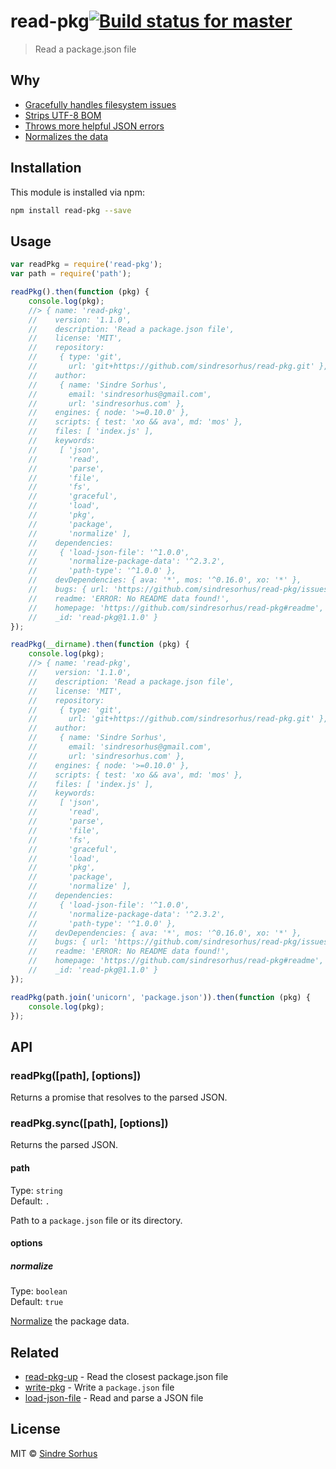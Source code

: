 <!--@'# ' + package.name + shields('travis')-->
# read-pkg[![Build status for master](https://img.shields.io/travis/sindresorhus/read-pkg/master.svg?style=flat)](https://travis-ci.org/sindresorhus/read-pkg)
<!--/@-->

> Read a package.json file

## Why

- [Gracefully handles filesystem issues](https://github.com/isaacs/node-graceful-fs)
- [Strips UTF-8 BOM](https://github.com/sindresorhus/strip-bom)
- [Throws more helpful JSON errors](https://github.com/sindresorhus/parse-json)
- [Normalizes the data](https://github.com/npm/normalize-package-data#what-normalization-currently-entails)

<!--@installation()-->
## Installation

This module is installed via npm:

```sh
npm install read-pkg --save
```
<!--/@-->

## Usage

<!--@example('example.js')-->
```js
var readPkg = require('read-pkg');
var path = require('path');

readPkg().then(function (pkg) {
	console.log(pkg);
	//> { name: 'read-pkg',
	//    version: '1.1.0',
	//    description: 'Read a package.json file',
	//    license: 'MIT',
	//    repository:
	//     { type: 'git',
	//       url: 'git+https://github.com/sindresorhus/read-pkg.git' },
	//    author:
	//     { name: 'Sindre Sorhus',
	//       email: 'sindresorhus@gmail.com',
	//       url: 'sindresorhus.com' },
	//    engines: { node: '>=0.10.0' },
	//    scripts: { test: 'xo && ava', md: 'mos' },
	//    files: [ 'index.js' ],
	//    keywords:
	//     [ 'json',
	//       'read',
	//       'parse',
	//       'file',
	//       'fs',
	//       'graceful',
	//       'load',
	//       'pkg',
	//       'package',
	//       'normalize' ],
	//    dependencies:
	//     { 'load-json-file': '^1.0.0',
	//       'normalize-package-data': '^2.3.2',
	//       'path-type': '^1.0.0' },
	//    devDependencies: { ava: '*', mos: '^0.16.0', xo: '*' },
	//    bugs: { url: 'https://github.com/sindresorhus/read-pkg/issues' },
	//    readme: 'ERROR: No README data found!',
	//    homepage: 'https://github.com/sindresorhus/read-pkg#readme',
	//    _id: 'read-pkg@1.1.0' }
});

readPkg(__dirname).then(function (pkg) {
	console.log(pkg);
	//> { name: 'read-pkg',
	//    version: '1.1.0',
	//    description: 'Read a package.json file',
	//    license: 'MIT',
	//    repository:
	//     { type: 'git',
	//       url: 'git+https://github.com/sindresorhus/read-pkg.git' },
	//    author:
	//     { name: 'Sindre Sorhus',
	//       email: 'sindresorhus@gmail.com',
	//       url: 'sindresorhus.com' },
	//    engines: { node: '>=0.10.0' },
	//    scripts: { test: 'xo && ava', md: 'mos' },
	//    files: [ 'index.js' ],
	//    keywords:
	//     [ 'json',
	//       'read',
	//       'parse',
	//       'file',
	//       'fs',
	//       'graceful',
	//       'load',
	//       'pkg',
	//       'package',
	//       'normalize' ],
	//    dependencies:
	//     { 'load-json-file': '^1.0.0',
	//       'normalize-package-data': '^2.3.2',
	//       'path-type': '^1.0.0' },
	//    devDependencies: { ava: '*', mos: '^0.16.0', xo: '*' },
	//    bugs: { url: 'https://github.com/sindresorhus/read-pkg/issues' },
	//    readme: 'ERROR: No README data found!',
	//    homepage: 'https://github.com/sindresorhus/read-pkg#readme',
	//    _id: 'read-pkg@1.1.0' }
});

readPkg(path.join('unicorn', 'package.json')).then(function (pkg) {
	console.log(pkg);
});
```
<!--/@-->

## API

### readPkg([path], [options])

Returns a promise that resolves to the parsed JSON.

### readPkg.sync([path], [options])

Returns the parsed JSON.

#### path

Type: `string`  
Default: `.`

Path to a `package.json` file or its directory.

#### options

##### normalize

Type: `boolean`  
Default: `true`

[Normalize](https://github.com/npm/normalize-package-data#what-normalization-currently-entails) the package data.

## Related

- [read-pkg-up](https://github.com/sindresorhus/read-pkg-up) - Read the closest package.json file
- [write-pkg](https://github.com/sindresorhus/write-pkg) - Write a `package.json` file
- [load-json-file](https://github.com/sindresorhus/load-json-file) - Read and parse a JSON file

<!--@license()-->
## License

MIT © [Sindre Sorhus](sindresorhus.com)
<!--/@-->
